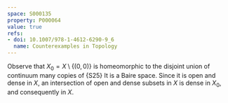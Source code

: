 ```yaml
---
space: S000135
property: P000064
value: true
refs:
- doi: 10.1007/978-1-4612-6290-9_6
  name: Counterexamples in Topology
---
```


Observe that $X_0=X\setminus\{(0,0)\}$ is homeomorphic to the disjoint union of continuum many copies of {S25}
It is a Baire space. Since it is open and dense in $X$, an intersection of open and dense subsets in $X$ is dense in $X_0$,
and consequently in $X$.
